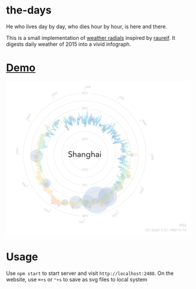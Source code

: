 # the-days
He who lives day by day,  who dies hour by hour, is here and there.

This is a small implementation of [weather radials](http://weather-radials.com/) inspired by [raureif](http://raureif.net/en/). 
It digests daily weather of 2015 into a vivid infograph.

# [Demo](https://days.crvv.me)
![It should look like this](example.png)

# Usage
Use `npm start` to start server and visit `http://localhost:2488`.
On the website, use `⌘+s` or `⌃+s` to save as svg files to local system
